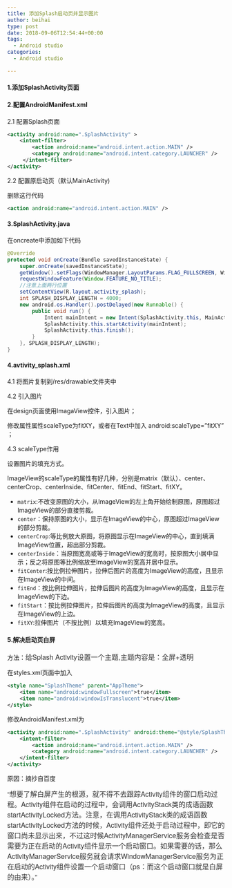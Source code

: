 ```yaml
---
title: 添加Splash启动页并显示图片
author: beihai
type: post
date: 2018-09-06T12:54:44+00:00
tags:
  - Android studio
categories:
  - Android studio

---
```

#### 1.添加SplashActivity页面

<!--more-->

#### 2.配置AndroidManifest.xml

2.1 配置Splash页面

```xml
<activity android:name=".SplashActivity" >
    <intent-filter>
        <action android:name="android.intent.action.MAIN" />
        <category android:name="android.intent.category.LAUNCHER" />
     </intent-filter>
</activity>
```

2.2 配置原启动页（默认MainActivity)

删除这行代码

```xml
<action android:name="android.intent.action.MAIN" />
```

#### 3.SplashActivity.java

在oncreate中添加如下代码

```java
@Override
protected void onCreate(Bundle savedInstanceState) {
    super.onCreate(savedInstanceState);
    getWindow().setFlags(WindowManager.LayoutParams.FLAG_FULLSCREEN, WindowManager.LayoutParams.FLAG_FULLSCREEN);
    requestWindowFeature(Window.FEATURE_NO_TITLE);
    //注意上面两行位置
    setContentView(R.layout.activity_splash);
    int SPLASH_DISPLAY_LENGTH = 4000;
    new android.os.Handler().postDelayed(new Runnable() {
        public void run() {
            Intent mainIntent = new Intent(SplashActivity.this, MainActivity.class);
            SplashActivity.this.startActivity(mainIntent);
            SplashActivity.this.finish();
        }
    }, SPLASH_DISPLAY_LENGTH);
}
```



#### 4.avtivity_splash.xml

4.1 将图片复制到/res/drawable文件夹中

4.2 引入图片

在design页面使用ImagaView控件，引入图片；

修改属性属性scaleType为fitXY，或者在Text中加入 android:scaleType=&#8221;fitXY&#8221; ；

4.3 scaleType作用

设置图片的填充方式。

ImageView的scaleType的属性有好几种，分别是matrix（默认）、center、centerCrop、centerInside、fitCenter、fitEnd、fitStart、fitXY。

  * `matrix`:不改变原图的大小，从ImageView的左上角开始绘制原图，原图超过ImageView的部分直接剪裁。
  * `center`：保持原图的大小，显示在ImageView的中心，原图超过ImageView的部分剪裁。
  * `centerCrop`:等比例放大原图，将原图显示在ImageView的中心，直到填满ImageView位置，超出部分剪裁。
  * `centerInside`：当原图宽高或等于ImageView的宽高时，按原图大小居中显示；反之将原图等比例缩放至ImageView的宽高并居中显示。
  * `fitCenter`:按比例拉伸图片，拉伸后图片的高度为ImageView的高度，且显示在ImageView的中间。
  * `fitEnd`：按比例拉伸图片，拉伸后图片的高度为ImageView的高度，且显示在ImageView的下边。
  * `fitStart`：按比例拉伸图片，拉伸后图片的高度为ImageView的高度，且显示在ImageView的上边。
  * `fitXY`:拉伸图片（不按比例）以填充ImageView的宽高。

#### 5.解决启动页白屏

方法：<span style="display: inline !important; float: none; background-color: transparent; color: #333333; font-family: 'PingFangSC','helvetica neue','hiragino sans gb','arial','microsoft yahei ui','microsoft yahei','simsun','sans-serif'; font-size: 16px; font-style: normal; font-variant: normal; font-weight: 400; letter-spacing: normal; orphans: 2; text-align: left; text-decoration: none; text-indent: 0px; text-transform: none; -webkit-text-stroke-width: 0px; white-space: normal; word-spacing: 0px;">给Splash Activity设置一个主题</span><span style="display: inline !important; float: none; background-color: transparent; color: #333333; font-family: 'PingFangSC','helvetica neue','hiragino sans gb','arial','microsoft yahei ui','microsoft yahei','simsun','sans-serif'; font-size: 16px; font-style: normal; font-variant: normal; font-weight: 400; letter-spacing: normal; orphans: 2; text-align: left; text-decoration: none; text-indent: 0px; text-transform: none; -webkit-text-stroke-width: 0px; white-space: normal; word-spacing: 0px;">,主题内容是：全屏+透明</span>

在styles.xml页面中加入

```xml
<style name="SplashTheme" parent="AppTheme">
    <item name="android:windowFullscreen">true</item>
    <item name="android:windowIsTranslucent">true</item>
</style>
```

修改AndroidManifest.xml为

```xml
<activity android:name=".SplashActivity" android:theme="@style/SplashTheme">
    <intent-filter>
        <action android:name="android.intent.action.MAIN" />
        <category android:name="android.intent.category.LAUNCHER" />
    </intent-filter>
</activity>
```

原因：摘抄自百度

<span style="display: inline !important; float: none; background-color: transparent; color: #333333; font-family: 'PingFangSC','helvetica neue','hiragino sans gb','arial','microsoft yahei ui','microsoft yahei','simsun','sans-serif'; font-size: 16px; font-style: normal; font-variant: normal; font-weight: 400; letter-spacing: normal; orphans: 2; text-align: left; text-decoration: none; text-indent: 0px; text-transform: none; -webkit-text-stroke-width: 0px; white-space: normal; word-spacing: 0px;">“想要了解白屏产生的根源，就不得不去跟踪Activity组件的窗口启动过程。Activity组件在启动的过程中，会调用ActivityStack类的成语函数startActivityLocked方法。注意，在调用ActivityStack类的成语函数startActivityLocked方法的时候，Activity组件还处于启动过程中，即它的窗口尚未显示出来，不过这时候ActivityManagerService服务会检查是否需要为正在启动的Activity组件显示一个启动窗口。如果需要的话，那么ActivityManagerService服务就会请求WindowManagerService服务为正在启动的Activity组件设置一个启动窗口（ps：而这个启动窗口就是白屏的由来）。”</span>